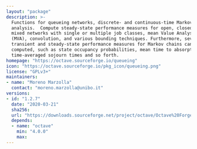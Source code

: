 ```yaml
---
layout: "package"
description: >-
  Functions for queueing networks, discrete- and continuous-time Markov chains
  analysis.  Compute steady-state performance measures for open, closed and
  mixed networks with single or multiple job classes, mean Value Analysis
  (MVA), convolution, and various bounding techniques. Furthermore, several
  transient and steady-state performance measures for Markov chains can be
  computed, such as state occupancy probabilities, mean time to absorption,
  time-averaged sojourn times and so forth.
homepage: "https://octave.sourceforge.io/queueing"
icon: "https://octave.sourceforge.io/pkg_icon/queueing.png"
license: "GPLv3+"
maintainers:
- name: "Moreno Marzolla"
  contact: "moreno.marzolla@unibo.it"
versions:
- id: "1.2.7"
  date: "2020-03-21"
  sha256:
  url: "https://downloads.sourceforge.net/project/octave/Octave%20Forge%20Packages/Individual%20Package%20Releases/queueing-1.2.7.tar.gz"
  depends:
  - name: "octave"
    min: "4.0.0"
    max:
---
```

